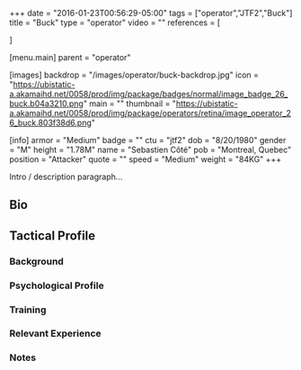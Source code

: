 +++
date = "2016-01-23T00:56:29-05:00"
tags = ["operator","JTF2","Buck"]
title = "Buck"
type = "operator"
video = ""
references = [

]

[menu.main]
  parent = "operator"

[images]
  backdrop = "/images/operator/buck-backdrop.jpg"
  icon = "https://ubistatic-a.akamaihd.net/0058/prod/img/package/badges/normal/image_badge_26_buck.b04a3210.png"
  main = ""
  thumbnail = "https://ubistatic-a.akamaihd.net/0058/prod/img/package/operators/retina/image_operator_26_buck.803f38d6.png"

[info]
  armor = "Medium"
  badge = ""
  ctu = "jtf2"
  dob = "8/20/1980"
  gender = "M"
  height = "1.78M"
  name = "Sebastien Côté"
  pob = "Montreal, Quebec"
  position = "Attacker"
  quote = ""
  speed = "Medium"
  weight = "84KG"
+++

Intro / description paragraph...<!--more-->

## Bio

## Tactical Profile

### Background

### Psychological Profile

### Training

### Relevant Experience

### Notes
